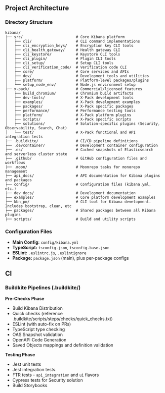 ## Project Architecture

### Directory Structure
```
kibana/
├── src/                        # Core Kibana platform
│   ├── cli/                    # CLI command implementations
│   ├── cli_encryption_keys/    # Encryption key CLI tools
│   ├── cli_health_gateway/     # Health gateway CLI
│   ├── cli_keystore/           # Keystore CLI tools
│   ├── cli_plugin/             # Plugin CLI tools
│   ├── cli_setup/              # Setup CLI tools
│   ├── cli_verification_code/  # Verification code CLI
│   ├── core/                   # Core services and APIs
│   ├── dev/                    # Development tools and utilities
│   ├── platform/               # Platform-level packages/plugins
│   └── setup_node_env/         # Node.js environment setup
├── x-pack/                     # Commercial/licensed features
│   ├── build_chromium/         # Chromium build artifacts
│   ├── dev-tools/              # X-Pack development tools
│   ├── examples/               # X-Pack development examples
│   ├── packages/               # X-Pack specific packages
│   ├── performance/            # Performance testing tools
│   ├── platform/               # X-Pack platform plugins
│   ├── scripts/                # X-Pack specific scripts
│   ├── solutions/              # Solution-specific plugins (Security, Observability, Search, Chat)
│   └── test/                   # X-Pack functional and API integration tests
├── .buildkite/                 # CI/CD pipeline definitions
├── .devcontainer/              # Development container configuration
├── .es/                        # Cached snapshots of Elasticsearch and serverless cluster state
├── .github/                    # GitHub configuration files and workflows
├── .moon/                      # Moonrepo tasks for monorepo management
├── api_docs/                   # API documentation for Kibana plugins and packages
├── config/                     # Configuration files (kibana.yml, etc.)
├── dev_docs/                   # Development documentation
├── examples/                   # Core platform development examples
├── kbn_pm/                     # CLI tool for Kibana development. Includes bootstrap, clean, etc
├── packages/                   # Shared packages between all Kibana plugins
├── scripts/                    # Build and utility scripts
```

### Configuration Files
- **Main Config:** `config/kibana.yml`
- **TypeScript:** `tsconfig.json`, `tsconfig.base.json`
- **ESLint:** `.eslintrc.js`, `.eslintignore`
- **Package:** `package.json` (main), plus per-package configs

## CI

### Buildkite Pipelines (.buildkite/)
**Pre-Checks Phase**
- Build Kibana Distribution
- Quick checks (reference .buildkite/scripts/steps/checks/quick_checks.txt)
- ESLint (with auto-fix on PRs)
- TypeScript type checking
- OAS Snapshot validation
- OpenAPI Code Generation
- Saved Objects mappings and definition validation

**Testing Phase**
- Jest unit tests
- Jest integration tests
- FTR tests - `api_integration` and `ui` flavors
- Cypress tests for Security solution
- Build Storybooks